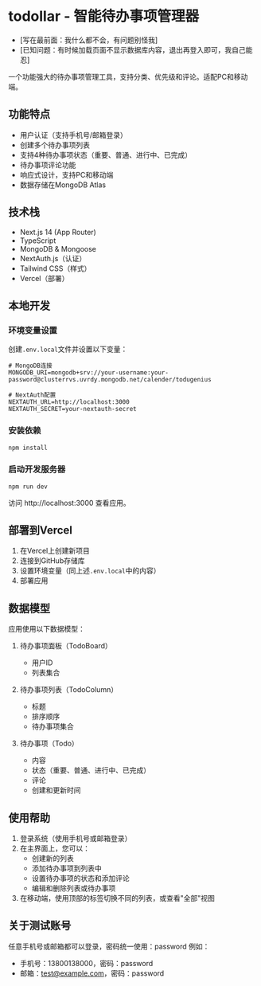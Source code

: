 # todollar - 智能待办事项管理器

- [写在最前面：我什么都不会，有问题别怪我]
- [已知问题：有时候加载页面不显示数据库内容，退出再登入即可，我自己能忍]

一个功能强大的待办事项管理工具，支持分类、优先级和评论。适配PC和移动端。

## 功能特点

- 用户认证（支持手机号/邮箱登录）
- 创建多个待办事项列表
- 支持4种待办事项状态（重要、普通、进行中、已完成）
- 待办事项评论功能
- 响应式设计，支持PC和移动端
- 数据存储在MongoDB Atlas

## 技术栈

- Next.js 14 (App Router)
- TypeScript
- MongoDB & Mongoose
- NextAuth.js（认证）
- Tailwind CSS（样式）
- Vercel（部署）

## 本地开发

### 环境变量设置

创建`.env.local`文件并设置以下变量：

```
# MongoDB连接
MONGODB_URI=mongodb+srv://your-username:your-password@clusterrvs.uvrdy.mongodb.net/calender/todugenius

# NextAuth配置
NEXTAUTH_URL=http://localhost:3000
NEXTAUTH_SECRET=your-nextauth-secret
```

### 安装依赖

```bash
npm install
```

### 启动开发服务器

```bash
npm run dev
```

访问 http://localhost:3000 查看应用。

## 部署到Vercel

1. 在Vercel上创建新项目
2. 连接到GitHub存储库
3. 设置环境变量（同上述`.env.local`中的内容）
4. 部署应用

## 数据模型

应用使用以下数据模型：

1. 待办事项面板（TodoBoard）
   - 用户ID
   - 列表集合

2. 待办事项列表（TodoColumn）
   - 标题
   - 排序顺序
   - 待办事项集合

3. 待办事项（Todo）
   - 内容
   - 状态（重要、普通、进行中、已完成）
   - 评论
   - 创建和更新时间

## 使用帮助

1. 登录系统（使用手机号或邮箱登录）
2. 在主界面上，您可以：
   - 创建新的列表
   - 添加待办事项到列表中
   - 设置待办事项的状态和添加评论
   - 编辑和删除列表或待办事项
3. 在移动端，使用顶部的标签切换不同的列表，或查看"全部"视图

## 关于测试账号

任意手机号或邮箱都可以登录，密码统一使用：password
例如：
- 手机号：13800138000，密码：password
- 邮箱：test@example.com，密码：password

